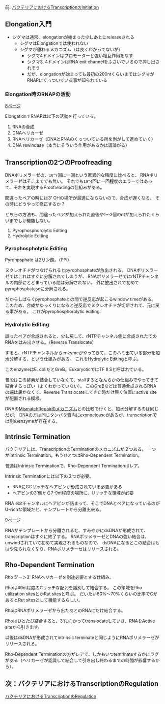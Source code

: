 前: [バクテリアにおけるTranscriptionのInitiation](バクテリアにおけるTranscriptionのInitiation.md)

## Elongation入門

- シグマは通常、elongationが始まった少しあとにreleaseされる
   - シグマはElongationでは使われない
   - シグマが離れるメカニズム（は良くわかってないが）
       - シグマ4ドメインはプロモーターと強い相互作用をなす
       - シグマ3, 4ドメインはRNA exit channelをふさいでいるので押し出されそう
       - だが、elongationが始まっても最初の200ntくらいまではシグマがRNAPにくっついている事が知られている

### Elongation時のRNAPの活動

[8ページ](https://karino2.github.io/ImageGallery/MolecularBiology728x2.html#lg=1&slide=7)

ElongationでRNAPは以下の活動を行っている。

1. RNAの合成
2. DNAヘリカーゼ
3. RNAヘリカーゼ（DNAとRNAのくっついている所を剥がして進めていく）
4. DNA rewindase（本当にそういう作用があるかは議論がる）

## Transcriptionの2つのProofreading

DNAポリメラーゼの、`10^7`回に一回という驚異的な精度に比べると、
RNAポリメラーゼはそこまででも無い。
それでも`10^4`回に一回程度のエラーではあって、それを実現するProofreadingの仕組みがある。

間違ったペアの時には3' OHの場所が最適にならないので、合成が遅くなる。
その時にどうやって修正するか？

どちらの方法も、間違ったペアが加えられた直後や1〜2個のntが加えられたくらいまでしか機能しない。

1. Pyrophosphorolytic Editing
2. Hydrolytic Editing

### Pyrophospholytic Editing

Pyrohpsphate は2リン酸。（PPi）

ヌクレオチドがつなげられるとpyrophosphateが放出される。
DNAポリメラーゼではこれはすぐに分解されてしまうが、
RNAポリメラーゼではrNTPチャンネルの内部にとどまっている間は分解されない。
外に放出されて初めてpyrophosphataseに分解される。

だからしばらくpyrophosphateとの間で逆反応が起こるwindow timeがある。
このため、合成がゆっくりになると逆反応でヌクレオチドが切断されて、元に戻る事がある。
これがpyrophosphorolytic editing.

### Hydrolytic Editing

誤ったペアが合成されると、少し戻して、rNTPチャンネル側に合成されたてのRNAをはみ出させる。（Reverse Translocate）

すると、rNTPチャンネルからenzymeがやってきて、このハミ出ている部分を加水分解する、という仕組みがある。
これをHydrolytic Editingと呼ぶ。

このenzymeはE. coliだとGreB。EukaryoticではTF II Sと呼ばれている。

普段はこの酵素が結合していなくて、stallするとなんらかの仕組みでやってきて結合するっぽい（よくわかっていない）。
このGreBなどは普通合成されるRNAの端は届かなくて、Reverse Translocateしてきた時だけ届く位置にactive siteが配置される模様。

DNAの[MismatchRepairのメカニズム](MismatchRepairのメカニズム.md)との比較で行くと、加水分解するのは同じだが、
DNAの方は同じタンパク質内にexonucleaseがあるが、transcriptionでは別のenzymeが存在する。

## Intrinsic Termination

バクテリアには、TranscriptionのTerminationのメカニズムが２つある。
一つがIntrinsic Termination。もうひとつはRho-Dependent Termination。

普通はIntrinsic Terminationで、Rho-Dependent Terminationはレア。

Intrinsic Terminationには以下の２つが必要。

- RNAにGCリッチなヘアピンが形成されている必要がある
- ヘアピンの3'側から7-9nt程度の場所に、Uリッチな領域が必要

RNA exitチャンネルにヘアピンが詰まって、そこでDNAとペアになっているのがU-richな領域だと、テンプレートから分離出来る。

[9ページ](https://karino2.github.io/ImageGallery/MolecularBiology728x2.html#lg=1&slide=8)

RNAがテンプレートから分離されると、すみやかにdsDNAが形成されて、transcriptionはすぐに終了する。
RNAポリメラーゼとDNAの強い結合は、unwindされていて初めて実現されるものなので、
dsDNAになるとこの結合はもはや見られなくなり、RNAポリメラーゼはリリースされる。

## Rho-Dependent Termination

Rho 5'ー＞3' RNAヘリカーゼを別途必要とする仕組み。

Rhoは40nt程度のCリッチな配列を識別して結合する。
この領域をRho utilization sitesとかRut sitesと呼ぶ。
だいたい60%〜70%くらいの比率でCがあるとRut sitesとして機能するらしい。

RhoはRNAポリメラーゼから出たあとのRNAにだけ結合する。

Rhoはひとたび結合すると、3'に向かってtranslocateしていき、RNAをActive siteから引き出す。

以後はdsDNAが形成されてintrinsic terminateと同じようにRNAポリメラーゼがリリースされる。

Rho-Dependent Terminationの方がレアで、しかもいつtemrinateするかにラグがある（ヘリカーゼが認識して結合して引き出し終わるまでの時間が影響するから）。

## 次：バクテリアにおけるTranscriptionのRegulation

[バクテリアにおけるTranscriptionのRegulation](バクテリアにおけるTranscriptionのRegulation.md)

